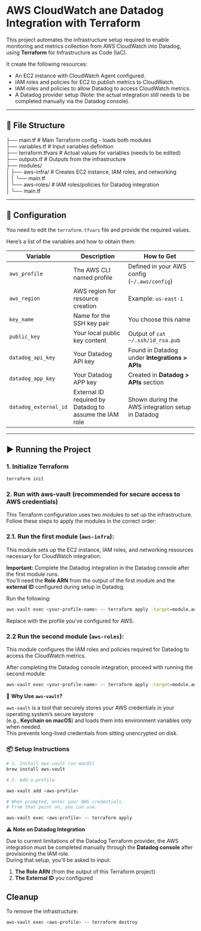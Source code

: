 # AWS CloudWatch ane Datadog Integration with Terraform

This project automates the infrastructure setup required to enable monitoring and metrics collection from AWS CloudWatch into Datadog, using **Terraform** for Infrastructure as Code (IaC).

It create the following resources:
- An EC2 instance with CloudWatch Agent configured.
- IAM roles and policies for EC2 to publish metrics to CloudWatch.
- IAM roles and policies to allow Datadog to access CloudWatch metrics.
- A Datadog provider setup (Note: the actual integration still needs to be completed manually via the Datadog console).

---

## 📁 File Structure
├── main.tf                 # Main Terraform config - loads both modules  
├── variables.tf            # Input variables definition  
├── terraform.tfvars        # Actual values for variables (needs to be edited)  
├── outputs.tf              # Outputs from the infrastructure  
├── modules/  
│   ├── aws-infra/          # Creates EC2 instance, IAM roles, and networking  
│   │   └── main.tf  
│   └── aws-roles/          # IAM roles/policies for Datadog integration  
│       └── main.tf  

---

## 🔧 Configuration

You need to edit the `terraform.tfvars` file and provide the required values.

Here’s a list of the variables and how to obtain them:

| Variable | Description | How to Get |
|---------|-------------|------------|
| `aws_profile` | The AWS CLI named profile | Defined in your AWS config (`~/.aws/config`) |
| `aws_region` | AWS region for resource creation | Example: `us-east-1` |
| `key_name` | Name for the SSH key pair | You choose this name |
| `public_key` | Your local public key content | Output of `cat ~/.ssh/id_rsa.pub` |
| `datadog_api_key` | Your Datadog API key | Found in Datadog under **Integrations > APIs** |
| `datadog_app_key` | Your Datadog APP key | Created in **Datadog > APIs** section |
| `datadog_external_id` | External ID required by Datadog to assume the IAM role | Shown during the AWS integration setup in Datadog |

---

## ▶️ Running the Project

### 1. Initialize Terraform

```bash
terraform init
```

### 2. Run with aws-vault (recommended for secure access to AWS credentials)
This Terraform configuration uses two modules to set up the infrastructure. Follow these steps to apply the modules in the correct order:

### 2.1. Run the first module (`aws-infra`):
This module sets up the EC2 instance, IAM roles, and networking resources necessary for CloudWatch integration.

**Important:** Complete the Datadog integration in the Datadog console after the first module runs.  
You'll need the **Role ARN** from the output of the first module and the **external ID** configured during setup in Datadog.

Run the following:

```bash
aws-vault exec <your-profile-name> -- terraform apply -target=module.aws_infra
```
Replace <your-profile-name> with the profile you’ve configured for AWS.

### 2.2 Run the second module (`aws-roles`):
This module configures the IAM roles and policies required for Datadog to access the CloudWatch metrics.

After completing the Datadog console integration, proceed with running the second module:
```bash
aws-vault exec <your-profile-name> -- terraform apply -target=module.aws_roles
```

🔐 **Why Use `aws-vault`?**

`aws-vault` is a tool that securely stores your AWS credentials in your operating system’s secure keystore  
(e.g., **Keychain on macOS**) and loads them into environment variables only when needed.  
This prevents long-lived credentials from sitting unencrypted on disk.

### 📦 Setup Instructions

```bash
# 1. Install aws-vault (on macOS)
brew install aws-vault

# 2. Add a profile

aws-vault add <aws-profile>

# When prompted, enter your AWS credentials.
# From that point on, you can use:

aws-vault exec <aws-profile> -- terraform apply
```

⚠️ **Note on Datadog Integration**

Due to current limitations of the Datadog Terraform provider, the AWS integration must be completed manually through the **Datadog console** after provisioning the IAM role.  
During that setup, you'll be asked to input:

1. **The Role ARN** (from the output of this Terraform project)
2. **The External ID** you configured

## Cleanup

To remove the infrastructure:

```bash
aws-vault exec <aws-profile> -- terraform destroy
```